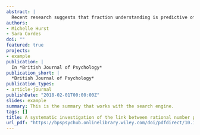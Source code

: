 ```yaml
---
abstract: |
  Recent research suggests that fraction understanding is predictive of algebra ability; however, the relative contributions of various aspects of rational number knowledge are unclear. Furthermore, whether this relationship is notation-dependent or rather relies upon a general understanding of rational numbers (independent of notation) is an open question. In this study, college students completed a rational number magnitude task, procedural arithmetic tasks in fraction and decimal notation, and an algebra assessment. Using these tasks, we measured three different aspects of rational number ability in both fraction and decimal notation: (1) acuity of underlying magnitude representations, (2) fluency with which symbols are mapped to the underlying magnitudes, and (3) fluency with arithmetic procedures. Analyses reveal that when looking at the measures of magnitude understanding, the relationship between adults’ rational number magnitude performance and algebra ability is dependent upon notation. However, once performance on arithmetic measures is included in the relationship, individual measures of magnitude understanding are no longer unique predictors of algebra performance. Furthermore, when including all measures simultaneously, results revealed that arithmetic fluency in both fraction and decimal notation each uniquely predicted algebra ability. Findings are the first to demonstrate a relationship between rational number understanding and algebra ability in adults while providing a clearer picture of the nature of this relationship.
authors:
- Michelle Hurst
- Sara Cordes
doi: ""
featured: true
projects:
- example
publication: |
  In *British Journal of Psychology*
publication_short: |
  *British Journal of Psychology*
publication_types: 
- article-journal
publishDate: "2018-02-01T00:00:00Z"
slides: example
summary: This is the summary that works with the search engine.
tags: []
title: A systematic investigation of the link between rational number processing and algebra ability
url_pdf: "https://bpspsychub.onlinelibrary.wiley.com/doi/pdfdirect/10.1111/bjop.12244"
---
```

